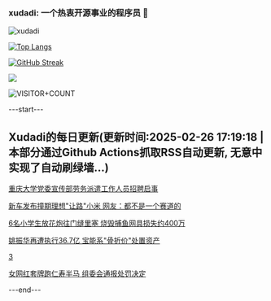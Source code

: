 ### xudadi: 一个热衷开源事业的程序员 👋

![xudadi](https://github-readme-stats-git-masterorgs-github-readme-stats-team.vercel.app/api?username=xudadi)

[![Top Langs](https://github-readme-stats.vercel.app/api/top-langs/?username=xudadi)](https://github.com/anuraghazra/github-readme-stats)

[![GitHub Streak](https://streak-stats.demolab.com?user=xudadi&locale=zh_Hans)](https://git.io/streak-stats)

![](https://raw.githubusercontent.com/xudadi/xudadi/main/assets/github-contribution-grid-snake.svg)

![VISITOR+COUNT](https://komarev.com/ghpvc/?username=xudadi&label=VISITOR+COUNT)


---start---

## Xudadi的每日更新(更新时间:2025-02-26 17:19:18 | 本部分通过Github Actions抓取RSS自动更新, 无意中实现了自动刷绿墙...)

[重庆大学党委宣传部劳务派遣工作人员招聘启事](https://www.gongkaoleida.com/article/2301374)

[新车发布撞期理想"让路"小米 网友：都不是一个赛道的](https://m.163.com/news/article/JPATATDR0519DFFO.html)

[6名小学生放花炮往门缝里塞 烧毁捕鱼网具损失约400万](https://m.163.com/news/article/JPARUENP05561G0D.html)

[姚振华再遭执行36.7亿 宝能系"骨折价"处置资产](https://m.163.com/news/article/JPAQTI77051492T3.html)

[3](https://m.163.com/touch/news/sub/domestic)

[女网红套牌跑仁寿半马 组委会通报处罚决定](https://m.163.com/news/article/JPARFN4J051492T3.html)

---end---
